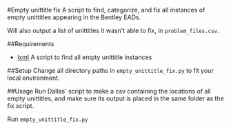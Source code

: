 #Empty unittitle fix
A script to find, categorize, and fix all instances of empty unittitles appearing in the Bentley EADs.

Will also output a list of unittitles it wasn't able to fix, in ```problem_files.csv```.

##Requirements
* [lxml](http://lxml.de/)
A script to find all empty unittitle instances

##Setup
Change all directory paths in ```empty_unittitle_fix.py``` to fit your local environment.

##Usage
Run Dallas' script to make a csv containing the locations of all empty unittitles, and make sure its output is placed in the same folder as the fix script. 

Run ```empty_unittitle_fix.py```